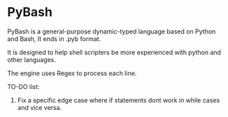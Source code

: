 # PyBash

PyBash is a general-purpose dynamic-typed language based on Python and Bash, It ends in .pyb format.

It is designed to help shell scripters be more experienced with python and other languages.

The engine uses Regex to process each line.

TO-DO list:
1. Fix a specific edge case where if statements dont work in while cases and vice versa.
